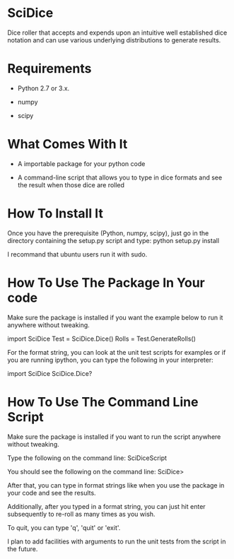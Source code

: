 SciDice
=======

Dice roller that accepts and expends upon an intuitive well established dice notation and can use various underlying distributions to generate results.

Requirements
============

- Python 2.7 or 3.x.

- numpy

- scipy

What Comes With It
==================

- A importable package for your python code

- A command-line script that allows you to type in dice formats and see the result when those dice are rolled

How To Install It
=================

Once you have the prerequisite (Python, numpy, scipy), just go in the directory containing the setup.py script and type: python setup.py install

I recommand that ubuntu users run it with sudo.

How To Use The Package In Your code
===================================

Make sure the package is installed if you want the example below to run it anywhere without tweaking.

import SciDice
Test = SciDice.Dice(<FormatString>)
Rolls = Test.GenerateRolls()

For the format string, you can look at the unit test scripts for examples or if you are running ipython, you can type the following in your interpreter:

import SciDice
SciDice.Dice?

How To Use The Command Line Script
==================================

Make sure the package is installed if you want to run the script anywhere without tweaking.

Type the following on the command line: SciDiceScript

You should see the following on the command line: SciDice>

After that, you can type in format strings like when you use the package in your code and see the results.

Additionally, after you typed in a format string, you can just hit enter subsequently to re-roll as many times as you wish.

To quit, you can type 'q', 'quit' or 'exit'.

I plan to add facilities with arguments to run the unit tests from the script in the future.
